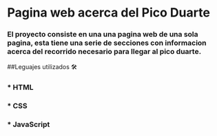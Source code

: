 # Pagina web acerca del Pico Duarte

### El proyecto consiste en una una pagina web de una sola pagina, esta tiene una serie de secciones con informacion acerca del recorrido necesario para llegar al pico duarte.


##Leguajes utilizados 🛠️


### * HTML
### * CSS
### * JavaScript


